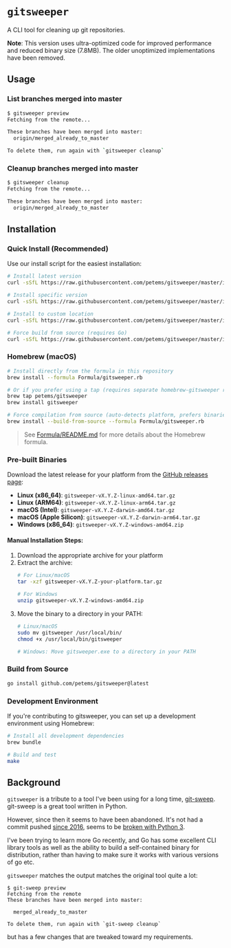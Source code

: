 # `gitsweeper`

A CLI tool for cleaning up git repositories.

**Note**: This version uses ultra-optimized code for improved performance and reduced binary size (7.8MB). The older unoptimized implementations have been removed.

## Usage

### List branches merged into master

```bash
$ gitsweeper preview
Fetching from the remote...

These branches have been merged into master:
  origin/merged_already_to_master

To delete them, run again with `gitsweeper cleanup`
```

### Cleanup branches merged into master

```bash
$ gitsweeper cleanup
Fetching from the remote...

These branches have been merged into master:
  origin/merged_already_to_master
```

## Installation

### Quick Install (Recommended)

Use our install script for the easiest installation:

```bash
# Install latest version
curl -sSfL https://raw.githubusercontent.com/petems/gitsweeper/master/install.sh | sh

# Install specific version
curl -sSfL https://raw.githubusercontent.com/petems/gitsweeper/master/install.sh | sh -s v0.1.0

# Install to custom location
curl -sSfL https://raw.githubusercontent.com/petems/gitsweeper/master/install.sh | sh -s -- -b /usr/local/bin

# Force build from source (requires Go)
curl -sSfL https://raw.githubusercontent.com/petems/gitsweeper/master/install.sh | sh -s -- -f
```

### Homebrew (macOS)

```bash
# Install directly from the formula in this repository
brew install --formula Formula/gitsweeper.rb

# Or if you prefer using a tap (requires separate homebrew-gitsweeper repository)
brew tap petems/gitsweeper
brew install gitsweeper

# Force compilation from source (auto-detects platform, prefers binaries for speed)
brew install --build-from-source --formula Formula/gitsweeper.rb
```

> See [Formula/README.md](Formula/README.md) for more details about the Homebrew formula.

### Pre-built Binaries

Download the latest release for your platform from the [GitHub releases page](https://github.com/petems/gitsweeper/releases):

- **Linux (x86_64)**: `gitsweeper-vX.Y.Z-linux-amd64.tar.gz`
- **Linux (ARM64)**: `gitsweeper-vX.Y.Z-linux-arm64.tar.gz`
- **macOS (Intel)**: `gitsweeper-vX.Y.Z-darwin-amd64.tar.gz`
- **macOS (Apple Silicon)**: `gitsweeper-vX.Y.Z-darwin-arm64.tar.gz`
- **Windows (x86_64)**: `gitsweeper-vX.Y.Z-windows-amd64.zip`

#### Manual Installation Steps:

1. Download the appropriate archive for your platform
2. Extract the archive:
   ```bash
   # For Linux/macOS
   tar -xzf gitsweeper-vX.Y.Z-your-platform.tar.gz
   
   # For Windows
   unzip gitsweeper-vX.Y.Z-windows-amd64.zip
   ```
3. Move the binary to a directory in your PATH:
   ```bash
   # Linux/macOS
   sudo mv gitsweeper /usr/local/bin/
   chmod +x /usr/local/bin/gitsweeper
   
   # Windows: Move gitsweeper.exe to a directory in your PATH
   ```

### Build from Source

```bash
go install github.com/petems/gitsweeper@latest
```

### Development Environment

If you're contributing to gitsweeper, you can set up a development environment using Homebrew:

```bash
# Install all development dependencies
brew bundle

# Build and test
make
```

## Background

`gitsweeper` is a tribute to a tool I've been using for a long time, [git-sweep](b.com/arc90/git-sweep). git-sweep is a great tool written in Python.

However, since then it seems to have been abandoned. It's not had a commit pushed [since 2016](https://github.com/arc90/git-sweep/commit/d7522b4de1dbc85570ec36b82bc155a4fa371b5e), seems to be [broken with Python 3](https://github.com/arc90/git-sweep/issues/44).

I've been trying to learn more Go recently, and Go has some excellent CLI library tools as well as the ability to build a self-contained binary for distribution, rather than having to make sure it works with various versions of go etc.

`gitsweeper` matches the output matches the original tool quite a lot:

```
$ git-sweep preview
Fetching from the remote
These branches have been merged into master:

  merged_already_to_master

To delete them, run again with `git-sweep cleanup`
```

but has a few changes that are tweaked toward my requirements.
